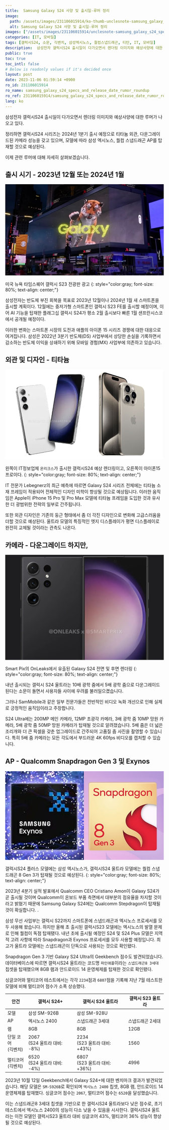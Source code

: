 ```yaml
---
title:  Samsung Galaxy S24 사양 및 출시일-루머 정리
image:
  path: /assets/images/231106015914/ko-thumb-unclesnote-samsung_galaxy_s24_specs_and_release_date_rumor_roundup.png
  alt: Samsung Galaxy S24 사양 및 출시일-루머 정리
images: ["/assets/images/231106015914/unclesnote-samsung_galaxy_s24_specs_and_release_date_rumor_roundup-galaxy_s23_electronic_billboard_advertisement_in_times_square_new_york_usa.png", "/assets/images/231106015914/unclesnote-samsung_galaxy_s24_specs_and_release_date_rumor_roundup-on_the_left_is_the_expected_render_of_the_galaxy_s24_released_by_it_tipster_onleaks_and_on_the_right_is_the_iphone_15_pro.png", "/assets/images/231106015914/unclesnote-samsung_galaxy_s24_specs_and_release_date_rumor_roundup-galaxy_s24_front_and_back_renders_leaked_by_smart_pix_s_onleaks.png", "/assets/images/231106015914/unclesnote-samsung_galaxy_s24_specs_and_release_date_rumor_roundup-samsung_exynos_is_expected_to_be_installed_in_the_galaxy_s24_plus_model_and_qualcomm_snapdragon_8_gen_3_is_expected_to_be_installed_in_the_galaxy_s24_ultra_model.png"]
categories: [IT, 모바일]
tags: [갤럭시S24, 소문, 긱벤치, 삼성엑시노스, 퀄컴스냅드래곤, 티탄, IT, 모바일]
description:  삼성전자 갤럭시S24 출시일이 다가오면서 렌더링 이미지와 예상사양에 대한 루머가 나오고 있다. 정리하면 갤럭시S24 시리즈는 2024년 1분기 출시 예정으로 티타늄 외관, 다운그레이드된 카메라 성능을 갖고 있으며, 모델에 따라 삼성 엑시노스, 퀄컴 스냅드래곤 AP를 탑재할 것으로
public: true
toc: true
toc_intl: false
# Below is readonly values if it's decided once
layout: post
date: 2023-11-06 01:59:14 +0900
ro_id: 231106015914
ro_name: samsung_galaxy_s24_specs_and_release_date_rumor_roundup
ro_ref: 231106015914/samsung_galaxy_s24_specs_and_release_date_rumor_roundup
lang: ko
---
```

삼성전자 갤럭시S24 출시일이 다가오면서 렌더링 이미지와 예상사양에 대한 루머가 나오고 있다.  

정리하면 갤럭시S24 시리즈는 2024년 1분기 출시 예정으로 티타늄 외관, 다운그레이드된 카메라 성능을 갖고 있으며, 모델에 따라 삼성 엑시노스, 퀄컴 스냅드래곤 AP를 탑재할 것으로 예상된다.  

이제 관련 루머에 대해 자세히 살펴보겠습니다.  
## 출시 시기 - 2023년 12월 또는 2024년 1월
![미국 뉴욕 타임스퀘어 갤럭시 S23 전광판 광고](/assets/images/231106015914/unclesnote-samsung_galaxy_s24_specs_and_release_date_rumor_roundup-galaxy_s23_electronic_billboard_advertisement_in_times_square_new_york_usa.png)  

미국 뉴욕 타임스퀘어 갤럭시 S23 전광판 광고
{: style="color:gray; font-size: 80%; text-align: center;"}

삼성전자는 반도체 부진 회복을 목표로 2023년 12월이나 2024년 1월 새 스마트폰을 출시할 계획이다. 12월에는 중저가형 스마트폰인 갤럭시 S23 FE를 출시할 예정이며, 이어 AI 기능을 탑재한 플래그십 갤럭시 S24가 평소 2월 출시보다 빠른 1월 샌프란시스코에서 공개될 예정이다.  

이러한 변화는 스마트폰 시장의 도전과 애플의 아이폰 15 시리즈 경쟁에 대한 대응으로 여겨집니다. 삼성은 2022년 3분기 반도체(DS) 사업부에서 상당한 손실을 기록하면서 감소하는 반도체 이익을 상쇄하기 위해 모바일 경험(MX) 사업부에 의존하고 있습니다.  
## 외관 및 디자인 - 티타늄
![왼쪽이 IT정보업체 `온리크스`가 출시한 갤럭시S24 예상 렌더링이고, 오른쪽이 아이폰15 프로이다.](/assets/images/231106015914/unclesnote-samsung_galaxy_s24_specs_and_release_date_rumor_roundup-on_the_left_is_the_expected_render_of_the_galaxy_s24_released_by_it_tipster_onleaks_and_on_the_right_is_the_iphone_15_pro.png)  

왼쪽이 IT정보업체 `온리크스`가 출시한 갤럭시S24 예상 렌더링이고, 오른쪽이 아이폰15 프로이다.
{: style="color:gray; font-size: 80%; text-align: center;"}

IT 전문가 Lebegnerz의 최근 예측에 따르면 Galaxy S24 시리즈 전체에는 티타늄 소재 프레임이 적용되어 전체적인 디자인 미학이 향상될 것으로 예상됩니다. 이러한 움직임은 Apple이 iPhone 15 Pro 및 Pro Max 모델에 티타늄 프레임을 도입한 것과 유사한 더 광범위한 전략의 일부로 간주됩니다.  

또한 외관 디자인은 기존의 둥근 형태에서 좀 더 각진 디자인으로 변화해 고급스러움을 더할 것으로 예상된다. 울트라 모델의 특징적인 엣지 디스플레이가 평면 디스플레이로 완전히 교체될 것이라는 관측도 나온다.  
## 카메라 - 다운그레이드 하지만,
![Smart Pix의 OnLeaks에서 유출된 Galaxy S24 전면 및 후면 렌더링](/assets/images/231106015914/unclesnote-samsung_galaxy_s24_specs_and_release_date_rumor_roundup-galaxy_s24_front_and_back_renders_leaked_by_smart_pix_s_onleaks.png)  

Smart Pix의 OnLeaks에서 유출된 Galaxy S24 전면 및 후면 렌더링
{: style="color:gray; font-size: 80%; text-align: center;"}

내년 출시되는 갤럭시 S24 울트라는 10배 광학 줌에서 5배 광학 줌으로 다운그레이드된다는 소문이 돌면서 사용자들 사이에 우려를 불러일으켰습니다.  

그러나 SamMobile과 같은 일부 전문가들은 전반적인 비디오 녹화 개선으로 인해 실제로 긍정적인 움직임이라고 주장합니다.  

S24 Ultra에는 200MP 메인 카메라, 12MP 초광각 카메라, 3배 광학 줌 10MP 망원 카메라, 5배 광학 줌 50MP 망원 카메라가 탑재될 것으로 알려졌습니다. 5배 줌은 더 넓은 조리개와 더 큰 픽셀을 갖춘 업그레이드로 간주되어 고품질 줌 사진을 촬영할 수 있습니다. 특히 5배 줌 카메라는 모든 각도에서 부드러운 4K 60fps 비디오를 캡처할 수 있습니다.  
## AP - Qualcomm Snapdragon Gen 3 및 Exynos
![갤럭시S24 플러스 모델에는 삼성 엑시노스가, 갤럭시S24 울트라 모델에는 퀄컴 스냅드래곤 8 Gen 3가 탑재될 것으로 예상된다.](/assets/images/231106015914/unclesnote-samsung_galaxy_s24_specs_and_release_date_rumor_roundup-samsung_exynos_is_expected_to_be_installed_in_the_galaxy_s24_plus_model_and_qualcomm_snapdragon_8_gen_3_is_expected_to_be_installed_in_the_galaxy_s24_ultra_model.png)  

갤럭시S24 플러스 모델에는 삼성 엑시노스가, 갤럭시S24 울트라 모델에는 퀄컴 스냅드래곤 8 Gen 3가 탑재될 것으로 예상된다.
{: style="color:gray; font-size: 80%; text-align: center;"}

2023년 4분기 실적 발표에서 Qualcomm CEO Cristiano Amon이 Galaxy S24가 곧 출시될 것이며 Qualcomm이 온보드 부품 측면에서 대부분의 점유율을 차지할 것이라고 밝혔기 때문에 Samsung Galaxy S24에는 Qualcomm Stepdragon이 탑재될 것이 확실합니다. .  

삼성 무선 사업부는 갤럭시 S22까지 스마트폰에 스냅드래곤과 엑시노스 프로세서를 모두 사용해 왔습니다. 하지만 올해 초 출시된 갤럭시S23 모델에는 엑시노스의 발열 문제로 인해 퀄컴이 독점 탑재됐다. 내년 초에 출시될 예정인 S24 및 S24 Plus 모델은 지역적 고려 사항에 따라 Snapdragon과 Exynos 프로세서를 모두 사용할 예정입니다. 최고가 울트라 모델에는 스냅드래곤이 단독으로 사용되는 것으로 확인됐다.  

Snapdragon Gen 3 기반 Galaxy S24 Ultra의 Geekbench 점수도 발견되었습니다. 데이터베이스에 따르면 갤럭시S24 울트라는 코드명 `파인애플`이라는 `스냅드래곤8 3세대` 칩셋을 탑재했으며 8GB 램과 안드로이드 14 운영체제를 탑재한 것으로 확인됐다.  

싱글코어와 멀티코어 테스트에서는 각각 `2234`점과 `6807`점을 기록해 지난 7월 테스트한 모델에 비해 멀티코어 점수가 소폭 상승했다.  

|안건|갤럭시 S24+|갤럭시 S24 울트라|갤럭시 S23 울트라|
| -------------------------- | ------------------------------------ | -------------------------------------- | ---------------- |
|모델|삼성 SM-926B|삼성 SM-928U|
|AP|엑시노스 2400|스냅드래곤 3세대|스냅드래곤 2세대|
|램|8GB|8GB|12GB|
|단일 코어<br> (긱벤치)|2067<br> (S24 울트라 대비: -8%)|2234<br> (S23 울트라 대비: +43%)|1560|
|멀티코어<br> (긱벤치)|6520<br> (S24 울트라 대비: -4%)|6807<br> (S23 울트라 대비: +36%)|4996|

2023년 10월 12일 Geekbench에서 Galaxy S24+에 대한 벤치마크 결과가 발견되었습니다. 해당 모델은 `SM-S926B`로 확인되며 `엑시노스 2400` 칩셋, 8GB 램, 안드로이드 14 운영체제를 탑재했다. 싱글코어 점수는 `2067`, 멀티코어 점수는 `6520`을 달성했습니다.  

이는 스냅드래곤8 3세대 칩셋을 기반으로 한 갤럭시S24 울트라보다 낮은 점수로, 초기 테스트에서 엑시노스 2400의 성능이 다소 낮을 수 있음을 시사한다. 갤럭시S24 울트라는 이전 모델인 갤럭시S23 울트라 대비 싱글코어 43%, 멀티코어 36% 성능이 향상될 것으로 예상된다.  
